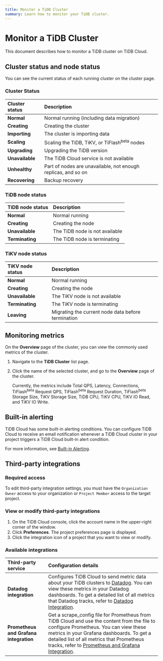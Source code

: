 ```yaml
---
title: Monitor a TiDB Cluster
summary: Learn how to monitor your TiDB cluster.
---
```


# Monitor a TiDB Cluster

This document describes how to monitor a TiDB cluster on TiDB Cloud.

## Cluster status and node status

You can see the current status of each running cluster on the cluster page.

### Cluster Status

| Cluster status | Description |
|:--|:--|
| **Normal** | Normal running (including data migration) |
| **Creating** | Creating the cluster |
| **Importing** | The cluster is importing data |
| **Scaling** | Scaling the TiDB, TiKV, or TiFlash<sup>beta</sup> nodes |
| **Upgrading** | Upgrading the TiDB version |
| **Unavailable** | The TiDB Cloud service is not available |
| **Unhealthy** | Part of nodes are unavailable, not enough replicas, and so on |
| **Recovering** | Backup recovery |

### TiDB node status

| TiDB node status | Description |
|:--|:--|
| **Normal** | Normal running |
| **Creating** | Creating the node |
| **Unavailable** | The TiDB node is not available |
| **Terminating** | The TiDB node is terminating |

### TiKV node status

| TiKV node status | Description |
|:--|:--|
| **Normal** | Normal running |
| **Creating** | Creating the node |
| **Unavailable** | The TiKV node is not available |
| **Terminating** | The TiKV node is terminating |
| **Leaving** | Migrating the current node data before termination |

## Monitoring metrics

On the **Overview** page of the cluster, you can view the commonly used metrics of the cluster.

1. Navigate to the **TiDB Cluster** list page.

2. Click the name of the selected cluster, and go to the **Overview** page of the cluster.

    Currently, the metrics include Total QPS, Latency, Connections, TiFlash<sup>beta</sup> Request QPS, TiFlash<sup>beta</sup> Request Duration, TiFlash<sup>beta</sup> Storage Size, TiKV Storage Size, TiDB CPU, TiKV CPU, TiKV IO Read, and TiKV IO Write.

## Built-in alerting

TiDB Cloud has some built-in alerting conditions. You can configure TiDB Cloud to receive an email notification whenever a TiDB Cloud cluster in your project triggers a TiDB Cloud built-in alert condition.

For more information, see [Built-in Alerting](/tidb-cloud/monitor-built-in-alerting.md).

## Third-party integrations

### Required access

To edit third-party integration settings, you must have the `Organization Owner` access to your organization or `Project Member` access to the target project.

### View or modify third-party integrations

1. On the TiDB Cloud console, click the account name in the upper-right corner of the window.
2. Click **Preferences**. The project preferences page is displayed.
3. Click the integration icon of a project that you want to view or modify.

### Available integrations

| Third-party service  | Configuration details                                        |
| :------------------- | :----------------------------------------------------------- |
| **Datadog integration** | Configures TiDB Cloud to send metric data about your TiDB clusters to [Datadog](https://www.datadoghq.com/). You can view these metrics in your Datadog dashboards. To get a detailed list of all metrics that Datadog tracks, refer to [Datadog Integration](/tidb-cloud/monitor-datadog-integration.md). |
| **Prometheus and Grafana integration** | Get a scrape_config file for Prometheus from TiDB Cloud and use the content from the file to configure Prometheus. You can view these metrics in your Grafana dashboards. To get a detailed list of all metrics that Prometheus tracks, refer to [Prometheus and Grafana Integration](/tidb-cloud/monitor-prometheus-and-grafana-integration.md). |

